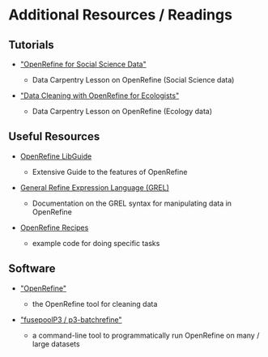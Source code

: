 # Additional Resources / Readings

## Tutorials

* ["OpenRefine for Social Science Data"](https://datacarpentry.org/openrefine-socialsci/)
  - Data Carpentry Lesson on OpenRefine (Social Science data)

* ["Data Cleaning with OpenRefine for Ecologists"](https://datacarpentry.org/OpenRefine-ecology-lesson/)
  - Data Carpentry Lesson on OpenRefine (Ecology data)

## Useful Resources

* [OpenRefine LibGuide](https://guides.library.illinois.edu/openrefine)
  - Extensive Guide to the features of OpenRefine

* [General Refine Expression Language (GREL)](https://github.com/OpenRefine/OpenRefine/wiki/General-Refine-Expression-Language)
  - Documentation on the GREL syntax for manipulating data in OpenRefine
  
* [OpenRefine Recipes](https://github.com/OpenRefine/OpenRefine/wiki/Recipes)
  - example code for doing specific tasks
  
## Software

* ["OpenRefine"](https://openrefine.org/)
  - the OpenRefine tool for cleaning data
  
* ["fusepoolP3
/
p3-batchrefine"](https://github.com/fusepoolP3/p3-batchrefine)
  - a command-line tool to programmatically run OpenRefine on many / large datasets